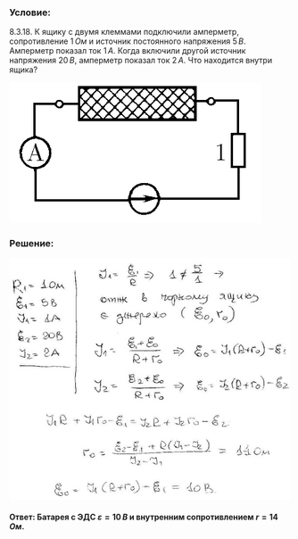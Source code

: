 ###  Условие: 

$8.3.18.$ К ящику с двумя клеммами подключили амперметр, сопротивление $1 \,Ом$ и источник постоянного напряжения $5 \,В$. Амперметр показал ток $1 \,А$. Когда включили другой источник напряжения $20 \,В$, амперметр показал ток $2\,А$. Что находится внутри ящика? 

![К задаче $8.3.18$|451x253, 40%](../../img/8.3.18/8.3.18.png)

###  Решение: 

![|640x550, 67%](../../img/8.3.18/1.jpg) 

####  Ответ: Батарея с ЭДС $\varepsilon = 10 \,В$ и внутренним сопротивлением $r = 14 \,Ом$. 
